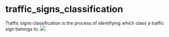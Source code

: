 # traffic_signs_classification
Traffic signs classification is the process of identifying which class a traffic sign belongs to.
![](CheeryShoddyAmurratsnake-size_restricted.gif)
